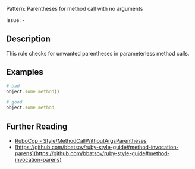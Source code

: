 Pattern: Parentheses for method call with no arguments

Issue: -

## Description

This rule checks for unwanted parentheses in parameterless method calls.

## Examples

```ruby
# bad
object.some_method()

# good
object.some_method
```

## Further Reading

* [RuboCop - Style/MethodCallWithoutArgsParentheses](https://docs.rubocop.org/rubocop/cops_style.html#stylemethodcallwithoutargsparentheses)
* [https://github.com/bbatsov/ruby-style-guide#method-invocation-parens](https://github.com/bbatsov/ruby-style-guide#method-invocation-parens)
